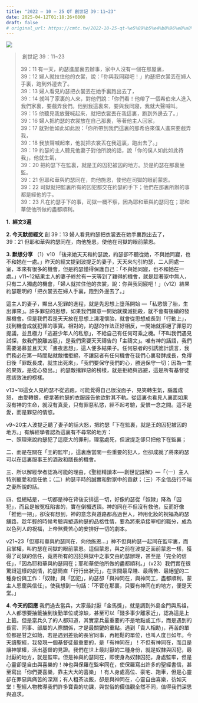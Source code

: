 ```yaml
---
title: "2022 – 10 – 25 QT 創世記 39：11~23"
date: 2025-04-12T01:18:26+0800
draft: false
# original_url: https://cmtc.tw/2022-10-25-qt-%e5%89%b5%e4%b8%96%e8%a8%98-39%ef%bc%9a1123
---
```


![](/images/qt.jpg)
>  創世記 39：11\~23
>
> 39：11 有一天，約瑟進屋裏去辦事，家中人沒有一個在那屋裏，  
> 39：12 婦人就拉住他的衣裳，說：「你與我同寢吧！」約瑟把衣裳丟在婦人手裏，跑到外邊去了。  
> 39：13 婦人看見約瑟把衣裳丟在她手裏跑出去了，  
> 39：14 就叫了家裏的人來，對他們說：「你們看！他帶了一個希伯來人進入我們家裏，要戲弄我們。他到我這裏來，要與我同寢，我就大聲喊叫。  
> 39：15 他聽見我放聲喊起來，就把衣裳丟在我這裏，跑到外邊去了。」  
> 39：16 婦人把約瑟的衣裳放在自己那裏，等著他主人回家，  
> 39：17 就對他如此如此說：「你所帶到我們這裏的那希伯來僕人進來要戲弄我，  
> 39：18 我放聲喊起來，他就把衣裳丟在我這裏，跑出去了。」  
> 39：19 約瑟的主人聽見他妻子對他所說的話，說「你的僕人如此如此待我」，他就生氣，  
> 39：20 把約瑟下在監裏，就是王的囚犯被囚的地方。於是約瑟在那裏坐監。  
> 39：21 但耶和華與約瑟同在，向他施恩，使他在司獄的眼前蒙恩。  
> 39：22 司獄就把監裏所有的囚犯都交在約瑟的手下；他們在那裏所辦的事都是經他的手。  
> 39：23 凡在約瑟手下的事，司獄一概不察，因為耶和華與約瑟同在；耶和華使他所做的盡都順利。

**1.  經文3遍**

**2. 今天默想經文**
創 39：13 婦人看見約瑟把衣裳丟在她手裏跑出去了，  
39：21 但耶和華與約瑟同在，向他施恩，使他在司獄的眼前蒙恩。

**3. 默想分享**
（1）v10 「後來她天天和約瑟說，約瑟卻不聽從她，不與她同寢，也不和她在一處。」昨天的經文提到波提乏的妻子，天天來勾引約瑟，二人同處一室，本來有很多的機會，但是約瑟懂得保護自己：「不與她同寢，也不和她在一處。」v11\~12結果主人的妻子終於有一天等到了難得的機會，就是趁著家中無人，只有二人獨處的機會，「婦人就拉住他的衣裳，說：你與我同寢吧！」（v12）結果約瑟聰明的「把衣裳丟在婦人手裏，跑到外邊去了。」

這主人的妻子，顯出人犯罪的進程，就是先思想上墮落開始 —「私慾懷了胎，生出罪來」。許多罪惡的思想，如果我們願意一開始就撲滅扼殺，就不會有後續的發展機會。但是我們若是天天放在思想上澆灌懷胎，就會從思想成長到「行動上」，找到機會成就犯罪的事實。相對的，約瑟的作法正好相反，一開始就拒絕了罪惡的提議，並且極力「逃避少年人的私慾」，不給自己有任何可乘之機。「不叫我們遇見試探，救我們脫離凶惡」，是我們需要天天禱告的「主禱文」。唯有神的話語，我們需要渴慕並且天天「晝夜思想」，這人便多結果子。任何惡者的引誘詭計謊言，我們務必在第一時間點就敵擋拒絕，不讓惡者有任何機會在我們心裏發酵成長，免得日後「罪既長成，就生出死來」，「我們要保守我們的心，勝過保守一切；因為一生的果效，是從心發出。」約瑟敵擋罪惡的榜樣，就是拒絕與逃避，這是所有基督徒應該效法的榜樣。

v13\~18這女人見約瑟不從逃跑，可能覺得自己很沒面子，見笑轉生氣，腦羞成怒， 由愛轉恨，便拿著約瑟的衣服誣告他欲對其不軌。從這裏也看見人裏面如果沒有神的生命，就沒有真愛，只有罪惡私慾，經不起考驗，愛恨一念之間。這不是愛，而是罪惡的情慾。

v9\~20主人波提乏聽了妻子的話大怒，把約瑟「下在監裏，就是王的囚犯被囚的地方。」有解經學者認為這裏有不尋常的地方：  
一、照理來說約瑟犯了這麼大的罪刑，理當處死，但波提乏卻只把他下在監裏；

二、而是在關在「王的監牢」，這裏應當關一些重要的犯人，但卻成就了將來約瑟可以在這裏服事王的酒政和膳長的機會。

三、所以解經學者認為可能的理由，《聖經精讀本──創世記註解》—「（一）主人特別寵愛和信任他；（二）約瑟平時的誠實和對家中的貢獻；（三）不全信品行不端之妻所說的話。

四、但總結是，一切都是神在背後安排這一切，好像約瑟從「奴隸」降為「囚犯」，而且是被冤枉陷害的，實在倒楣透頂。神的同在不但沒有救他，反而好像「推他一把」。卻沒有想到，神的意念與道路都高過世人，神用化妝的祝福為約瑟舖路，趁年輕的時候考驗與塑造約瑟的品格性情，要為將來承接宰相的職分，成為以色列人的祝福，上帝煞費苦心的安排好一切的劇本。

v21\~23「但耶和華與約瑟同在，向他施恩…」神不但與約瑟一起同在監牢裏，而且掌權，叫約瑟在司獄的眼前蒙恩。這個蒙恩，與之前在波提乏面前蒙恩一樣，獲得了司獄的信任，竟將所有的囚犯與獄中之事交由約瑟辦理，甚至是「完全的信任」，「因為耶和華與約瑟同在；耶和華使他所做的盡都順利。」（v23）我們實在很驚訝這樣的劇情，約瑟簡直「行行出狀元」，在世間最卑賤、最痛苦、最絕望的二種身份與工作：「奴隸」與「囚犯」，約瑟卻「與神同在，與神同工，盡都順利，蒙主人恩竉與信任」。使我想到一句話：「不管在那裏，只要有神同在的地方，便是天堂。」

**4. 今天的回應**
我們過去當兵，大家最討厭「金馬獎」，就是調到外島金門與馬祖，人人都想要抽籤抽到後勤單位或涼缺，甚至可以「錢多事少離家近」，認為這是上上籤。但是當兵久了的人都知道，其實當兵最重要的不是地點或工作，而是遇到的長官、同事、部屬的人際關係，才是最關鍵的重點。遇到「貴人相助」，再苦的單位都是甘之如飴，若是遇到差勁的長官同事，再輕鬆的單位，也叫人度日如年。今天讀聖經，我發現一個基督徒最重要的，是「有神同在」！不但有神同在，而且是讓神掌權，活出基督的見證。我們在世上最討厭的二種身份，就是奴隸與囚犯，最討厭的地方，就是監牢。但是神與約瑟同在，即使身為奴隸囚犯，身處監牢，但是心靈卻是自由與喜樂的！神也與保羅在監牢同在，使保羅寫出許多的聖經書信，甚至寫出「你們要喜樂，靠主大大的喜樂」！有人身處高位、豪宅、跑車，但是心靈卻在罪惡與痛苦的深淵；有人粗茶淡飯，卻是與神同在，心靈自由喜樂，彷如天堂！聖經人物教導我們許多寶貴的功課，與世俗的價值觀全然不同，值得我們深思與追求。
